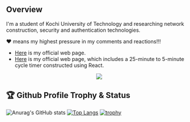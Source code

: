## Overview

I'm a student of Kochi University of Technology and researching network construction, security and authentication technologies.

❤️ means my highest pressure in my comments and reactions!!!

- [Here](https://www.ugs.kochi-tech.ac.jp/250373b/) is my official web page.
- [Here](https://mizoguchikoki.github.io/) is my official web page, which includes a 25-minute to 5-minute cycle timer constructed using React.


<!--
<p align="left">
   	 <img height="20" src="https://komarev.com/ghpvc/?username=MIZOGUCHIKoki&style=plastic" />
    	 <img height="20" src="https://img.shields.io/github/followers/MIZOGUCHIKoki?label=follow&logo=github&style=plastic" />
   	 <img height="20" src="https://img.shields.io/github/issues/MIZOGUCHIKoki/MIZOGUCHIKoki.svg?&style=plastic" />
</p>

<img height="300" src="https://github-profile-summary-cards.vercel.app/api/cards/profile-details?username=MIZOGUCHIKoki&theme=dracula" />
-->
<div align="center">
   <img src="https://skillicons.dev/icons?i=c,css,docker,git,github,githubactions,html,java,latex,linux,notion,npm,matlab,mysql,py,rails,raspberrypi,react,ruby,sqlite,stackoverflow,swift,ts,ubuntu,vim&theme=dark&perline=13">
</div>

## 🏆 Github Profile Trophy & Status
![Anurag's GitHub stats](https://github-readme-stats.vercel.app/api?username=MIZOGUCHIKoki&show_icons=true)
[![Top Langs](https://github-readme-stats.vercel.app/api/top-langs/?username=MIZOGUCHIKoki&langs_count=7&layout=donut)](https://github.com/anuraghazra/github-readme-stats)
[![trophy](https://github-profile-trophy.vercel.app/?username=MIZOGUCHIKoki&theme=onedark)](https://github.com/ryo-ma/github-profile-trophy)

